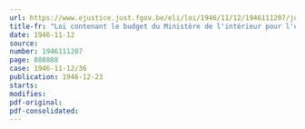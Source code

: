 ```yaml
---
url: https://www.ejustice.just.fgov.be/eli/loi/1946/11/12/1946111207/justel
title-fr: "Loi contenant le budget du Ministère de l'intérieur pour l'exercice 1946"
date: 1946-11-12
source:
number: 1946111207
page: 888888
case: 1946-11-12/36
publication: 1946-12-23
starts:
modifies:
pdf-original:
pdf-consolidated:
---
```


